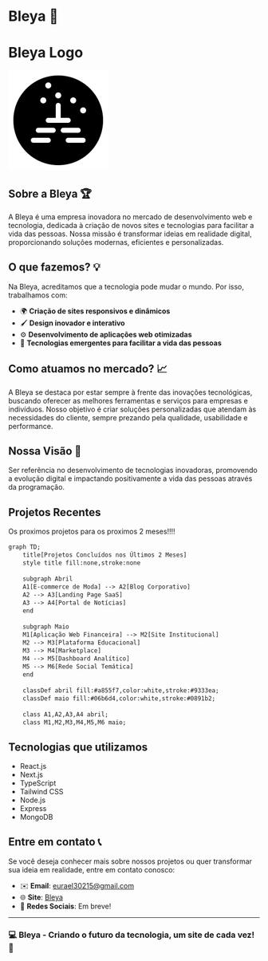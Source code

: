 # Bleya 🚀

# Bleya Logo

![Bleya Logo](https://raw.githubusercontent.com/RazielLimaa/Bleya/main/public/logo.svg)


## Sobre a Bleya 🏆

A Bleya é uma empresa inovadora no mercado de desenvolvimento web e tecnologia, dedicada à criação de novos sites e tecnologias para facilitar a vida das pessoas. Nossa missão é transformar ideias em realidade digital, proporcionando soluções modernas, eficientes e personalizadas.

## O que fazemos? 💡

Na Bleya, acreditamos que a tecnologia pode mudar o mundo. Por isso, trabalhamos com:

- 🌍 **Criação de sites responsivos e dinâmicos**
- 🖌️ **Design inovador e interativo**
- ⚙️ **Desenvolvimento de aplicações web otimizadas**
- 🚀 **Tecnologias emergentes para facilitar a vida das pessoas**

## Como atuamos no mercado? 📈

A Bleya se destaca por estar sempre à frente das inovações tecnológicas, buscando oferecer as melhores ferramentas e serviços para empresas e indivíduos. Nosso objetivo é criar soluções personalizadas que atendam às necessidades do cliente, sempre prezando pela qualidade, usabilidade e performance.

## Nossa Visão 🌟

Ser referência no desenvolvimento de tecnologias inovadoras, promovendo a evolução digital e impactando positivamente a vida das pessoas através da programação.

## Projetos Recentes

Os proximos projetos para os proximos 2 meses!!!!

```mermaid
graph TD;
    title[Projetos Concluídos nos Últimos 2 Meses]
    style title fill:none,stroke:none
    
    subgraph Abril
    A1[E-commerce de Moda] --> A2[Blog Corporativo]
    A2 --> A3[Landing Page SaaS]
    A3 --> A4[Portal de Notícias]
    end
    
    subgraph Maio
    M1[Aplicação Web Financeira] --> M2[Site Institucional]
    M2 --> M3[Plataforma Educacional]
    M3 --> M4[Marketplace]
    M4 --> M5[Dashboard Analítico]
    M5 --> M6[Rede Social Temática]
    end
    
    classDef abril fill:#a855f7,color:white,stroke:#9333ea;
    classDef maio fill:#06b6d4,color:white,stroke:#0891b2;
    
    class A1,A2,A3,A4 abril;
    class M1,M2,M3,M4,M5,M6 maio;
```

## Tecnologias que utilizamos

- React.js
- Next.js
- TypeScript
- Tailwind CSS
- Node.js
- Express
- MongoDB


## Entre em contato 📞

Se você deseja conhecer mais sobre nossos projetos ou quer transformar sua ideia em realidade, entre em contato conosco:

- ✉️ **Email**: eurael30215@gmail.com
- 🌐 **Site**: [Bleya](https://bleya.netlify.app/)
- 📱 **Redes Sociais**: Em breve!

---

### 💻 Bleya - Criando o futuro da tecnologia, um site de cada vez! 🚀
